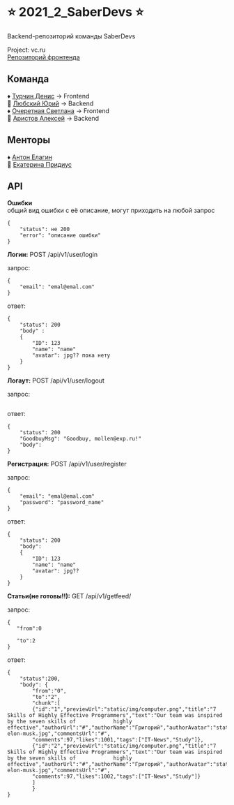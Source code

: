 # :star: 2021_2_SaberDevs :star:
Backend-репозиторий команды SaberDevs

Project: vc.ru <br/>
[Репозиторий фронтенда](https://github.com/frontend-park-mail-ru/2021_2_SaberDevs)

## Команда
:diamonds: [Турчин Денис](https://github.com/Denactive) -> Frontend <br/>
:gem: [Любский Юрий](https://github.com/yurij-lyubskij) -> Backend <br/>
:diamonds: [Очеретная Светлана](https://github.com/Svetlanlka) -> Frontend <br/>
:gem: [Аристов Алексей](https://github.com/MollenAR) -> Backend <br/>

## Менторы
:diamonds: [Антон Елагин](https://github.com/AntonElagin) <br/>
:gem: [Екатерина Придиус](https://github.com/pringleskate)

## API
**Ошибки** <br/>
общий вид ошибки с её описание, могут приходить на любой запрос
````
{
    "status": не 200
    "error": "описание ошибки"
}
````

**Логин:** POST /api/v1/user/login

запрос:
````
{
    "email": "emal@emal.com"
} 
````
ответ:
````
{
    "status": 200
    "body" : 
    {
        "ID": 123
        "name": "name"
        "avatar": jpg?? пока нету
    }
}
````

**Логаут:** POST /api/v1/user/logout

запрос:
````

````
ответ:
````
{
    "status": 200
    "GoodbuyMsg": "Goodbuy, mollen@exp.ru!"
    "body":
}
````

**Регистрация:** POST /api/v1/user/register

запрос:
````
{
    "email": "emal@emal.com"
    "password": "password_name"
} 
````
ответ:
````
{
    "status": 200
    "body":
    {
        "ID": 123
        "name": "name"
        "avatar": jpg??
    }
}
````
**Статьи(не готовы!!):** GET /api/v1/getfeed/

запрос:
````
{
   "from":0
   
   "to":2
} 
````
ответ:
````
{
	"status":200,
	"body": {
		"from":"0",
		"to":"2",
		"chunk":[
		{"id":"1","previewUrl":"static/img/computer.png","title":"7 Skills of Highly Effective Programmers","text":"Our team was inspired by the seven skills of 			highly effective","authorUrl":"#","authorName":"Григорий","authorAvatar":"static/img/photo-elon-musk.jpg","commentsUrl":"#",
		"comments":97,"likes":1001,"tags":["IT-News","Study"]},
		{"id":"2","previewUrl":"static/img/computer.png","title":"7 Skills of Highly Effective Programmers","text":"Our team was inspired by the seven skills of 			highly effective","authorUrl":"#","authorName":"Григорий","authorAvatar":"static/img/photo-elon-musk.jpg","commentsUrl":"#",
		"comments":97,"likes":1002,"tags":["IT-News","Study"]}
		]
		}
}

````
